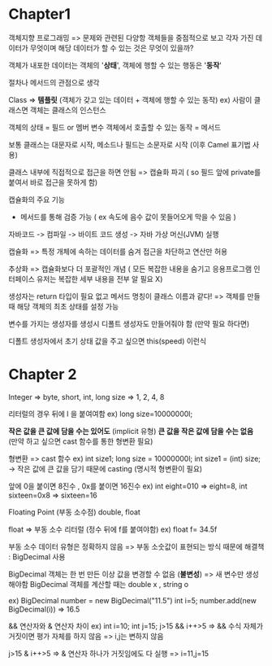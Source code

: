 # Chapter1 
객체지향 프로그래밍 => 문제와 관련된 다양항 객체들을 중점적으로 보고 각자 가진 데이터가 무엇이며 해당 데이터가 할 수 있는 것은 무엇이 있을까?

객체가 내포한 데이터는 객체의 '**상태**', 객체에 행할 수 있는 행동은 '**동작**'

절차나 메서드의 관점으로 생각

Class => **템플릿** (객체가 갖고 있는 데이터 + 객체에 행할 수 있는 동작)
ex) 사람이 클래스면 객체는 클래스의 인스턴스

객체의 상태 = 필드 or 멤버 변수
객체에서 호출할 수 있는 동작 = 메서드

보통 클래스는 대문자로 시작, 메소드나 필드는 소문자로 시작 (이후 Camel 표기법 사용)

클래스 내부에 직접적으로 접근을 하면 안됨 => 캡슐화 파괴 ( so 필드 앞에 private를 붙여서 바로 접근을 못하게 함)

캡슐화의 주요 기능
- 메서드를 통해 검증 가능 ( ex 속도에 음수 값이 못들어오게 막을 수 있음 )

자바코드 -> 컴파일 -> 바이트 코드 생성 -> 자바 가상 머신(JVM) 실행

캡슐화 => 특정 개체에 속하는 데이터를 숨겨 접근을 차단하고 연산만 허용

추상화 => 캡슐화보다 더 포괄적인 개념 ( 모든 복잡한 내용을 숨기고 응용프로그램 인터페이스 유저는 복잡한 세부 내용을 전부 알 필요 X)

생성자는 return 타입이 필요 없고 메서드 명칭이 클래스 이름과 같다!
=> 객체를 만들 때 해당 객체의 최초 상태를 설정 가능

변수를 가지는 생성자를 생성시 디폴트 생성자도 만들어줘야 함 (만약 필요 하다면)

디폴트 생성자에서 초기 상태 값을 주고 싶으면 this(speed) 이런식

# Chapter 2
Integer => byte, short, int, long
size =>       1,     2,   4,    8

리터럴의 경우 뒤에 l 을 붙여여함
ex) long size=10000000l;

**작은 값을 큰 값에 담을 수는 있어도** (implicit 유형)
**큰 값을 작은 값에 담을 수는 없음** (만약 하고 싶으면 cast 함수를 통한 형변환 필요)

형변환 => cast 함수
ex) int size1;
    long size = 10000000l; 
    int size1 = (int) size; -> 작은 값에 큰 값을 담기 때문에 casting (명시적 형변환이 필요)

앞에 0을 붙이면 8진수 , 0x를 붙이면 16진수
ex) int eight=010 => eight=8, int sixteen=0x8 => sixteen=16


Floating Point (부동 소수점)
double, float

float => 부동 소수 리터럴 (정수 뒤에 f를 붙여야함)
ex) float f= 34.5f

부동 소수 데이터 유형은 정확하지 않음
=> 부동 소숫값이 표현되는 방식 때문에
해결책 : BigDecimal 사용

BigDecimal 객체는 한 번 만든 이상 값을 변경할 수 없음 (**불변성**) => 새 변수만 생성해야함
BigDecimal 객체를 계산할 때는 double x , string o

ex)
BigDecimal number = new BigDecimal("11.5")
int i=5;
number.add(new BigDecimal(i)) => 16.5

&& 연산자와 & 연산자 차이
ex)
int i=10;
int j=15;
j>15 && i++>5 =>  && 수식 자체가 거짓이면 평가 자체를 하지 않음
=> i,j는 변하지 않음

j>15 & i++>5 => & 연산자 하나가 거짓임에도 다 실행
=> i=11,j=15
